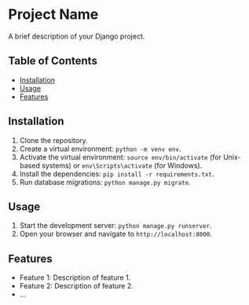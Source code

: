 # Project Name

A brief description of your Django project.

## Table of Contents

- [Installation](#installation)
- [Usage](#usage)
- [Features](#features)

## Installation

1. Clone the repository.
2. Create a virtual environment: `python -m venv env`.
3. Activate the virtual environment: `source env/bin/activate` (for Unix-based systems) or `env\Scripts\activate` (for Windows).
4. Install the dependencies: `pip install -r requirements.txt`.
5. Run database migrations: `python manage.py migrate`.

## Usage

1. Start the development server: `python manage.py runserver`.
2. Open your browser and navigate to `http://localhost:8000`.

## Features

- Feature 1: Description of feature 1.
- Feature 2: Description of feature 2.
- ...
